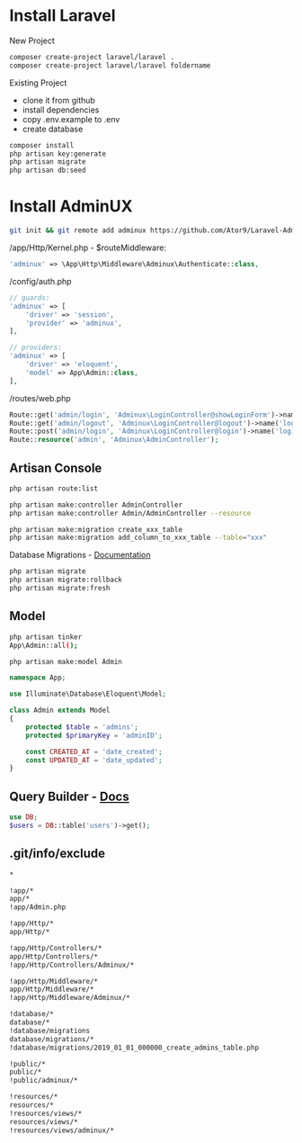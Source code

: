 # Install Laravel
New Project
```sh
composer create-project laravel/laravel .
composer create-project laravel/laravel foldername
```
Existing Project
- clone it from github
- install dependencies
- copy .env.example to .env
- create database
```sh
composer install
php artisan key:generate
php artisan migrate
php artisan db:seed
```

# Install AdminUX
```sh
git init && git remote add adminux https://github.com/Ator9/Laravel-AdminUX.git && git pull adminux master
```
/app/Http/Kernel.php - $routeMiddleware:
```php
'adminux' => \App\Http\Middleware\Adminux\Authenticate::class,
```
/config/auth.php
```php
// guards:
'adminux' => [
    'driver' => 'session',
    'provider' => 'adminux',
],

// providers:
'adminux' => [
    'driver' => 'eloquent',
    'model' => App\Admin::class,
],
```
/routes/web.php
```php
Route::get('admin/login', 'Adminux\LoginController@showLoginForm')->name('showLoginForm');
Route::get('admin/logout', 'Adminux\LoginController@logout')->name('logout');
Route::post('admin/login', 'Adminux\LoginController@login')->name('login');
Route::resource('admin', 'Adminux\AdminController');
```

## Artisan Console
```sh
php artisan route:list

php artisan make:controller AdminController
php artisan make:controller Admin/AdminController --resource

php artisan make:migration create_xxx_table
php artisan make:migration add_column_to_xxx_table --table="xxx"
```

Database Migrations - <a href="http://laravel.com/docs/migrations">Documentation</a>
```sh
php artisan migrate
php artisan migrate:rollback
php artisan migrate:fresh
```

## Model
```sh
php artisan tinker
App\Admin::all();
```
```sh
php artisan make:model Admin
```
```php
namespace App;

use Illuminate\Database\Eloquent\Model;

class Admin extends Model
{
    protected $table = 'admins';
    protected $primaryKey = 'adminID';

    const CREATED_AT = 'date_created';
    const UPDATED_AT = 'date_updated';
}
```

## Query Builder - <a href="http://laravel.com/docs/queries">Docs</a>
```php
use DB;
$users = DB::table('users')->get();
```

## .git/info/exclude
```sh
*

!app/*
app/*
!app/Admin.php

!app/Http/*
app/Http/*

!app/Http/Controllers/*
app/Http/Controllers/*
!app/Http/Controllers/Adminux/*

!app/Http/Middleware/*
app/Http/Middleware/*
!app/Http/Middleware/Adminux/*

!database/*
database/*
!database/migrations
database/migrations/*
!database/migrations/2019_01_01_000000_create_admins_table.php

!public/*
public/*
!public/adminux/*

!resources/*
resources/*
!resources/views/*
resources/views/*
!resources/views/adminux/*
```
